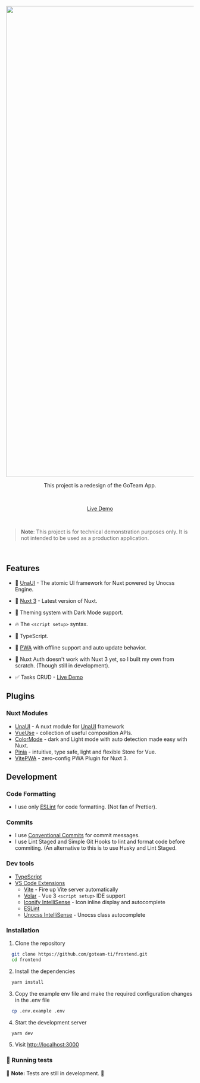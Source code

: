 <p align='center'>
<p align='center'>
  <img src='https://raw.githubusercontent.com/goteam-ti/frontend/main/public/og.png' alt='Redesign of GoTeam App' width='1260'/>
</p>

<p align='center'>
This project is a redesign of the GoTeam App.
</p>

<br>

<p align='center'>
<a href="https://jieui.com">Live Demo</a>
</p>

<br>


> **Note**: This project is for technical demonstration purposes only. It is not intended to be used as a production application.


<br>


## Features

- 💛 [UnaUI](https://github.com/una-ui/una-ui) - The atomic UI framework for Nuxt powered by Unocss Engine.

- 💚 [Nuxt 3](https://v3.nuxtjs.org/) - Latest version of Nuxt.

- 🎨 Theming system with Dark Mode support.

- 🔥 The `<script setup>` syntax.

- 🦾 TypeScript.

- 📲 [PWA](https://github.com/vite-pwa/nuxt) with offline support and auto update behavior.

- 🔐 Nuxt Auth doesn't work with Nuxt 3 yet, so I built my own from scratch. (Though still in development).

- ✅ Tasks CRUD - [Live Demo](https://jieui.com/tasks) 

## Plugins

### Nuxt Modules

- [UnaUI](https://github.com/una-ui/una-ui) - A nuxt module for [UnaUI](https://unaui.com/) framework
- [VueUse](https://github.com/vueuse/vueuse) - collection of useful composition APIs.
- [ColorMode](https://github.com/nuxt-modules/color-mode) - dark and Light mode with auto detection made easy with Nuxt.
- [Pinia](https://github.com/vuejs/pinia) - intuitive, type safe, light and flexible Store for Vue.
- [VitePWA](https://github.com/vite-pwa/nuxt) - zero-config PWA Plugin for Nuxt 3.

## Development

### Code Formatting

  - I use only [ESLint](https://eslint.org/) for code formatting. (Not fan of Prettier).

### Commits

  - I use [Conventional Commits](https://www.conventionalcommits.org/en/v1.0.0/) for commit messages.
  - I use Lint Staged and Simple Git Hooks to lint and format code before commiting. (An alternative to this is to use Husky and Lint Staged.

### Dev tools

- [TypeScript](https://www.typescriptlang.org/)
- [VS Code Extensions](./.vscode/extensions.json)
  - [Vite](https://marketplace.visualstudio.com/items?itemName=antfu.vite) - Fire up Vite server automatically
  - [Volar](https://marketplace.visualstudio.com/items?itemName=Vue.volar) - Vue 3 `<script setup>` IDE support
  - [Iconify IntelliSense](https://marketplace.visualstudio.com/items?itemName=antfu.iconify) - Icon inline display and autocomplete
  - [ESLint](https://marketplace.visualstudio.com/items?itemName=dbaeumer.vscode-eslint)
  - [Unocss IntelliSense](https://marketplace.visualstudio.com/items?itemName=antfu.unocss) - Unocss class autocomplete

### Installation

1. Clone the repository

```bash
  git clone https://github.com/goteam-ti/frontend.git
  cd frontend
```

2. Install the dependencies

```bash
  yarn install 
```

3. Copy the example env file and make the required configuration changes in the .env file

```bash
  cp .env.example .env
```

4. Start the development server

```bash
  yarn dev
```

5. Visit [http://localhost:3000](http://localhost:3000)

### 🧪 Running tests

🚧 **Note:** Tests are still in development. 🚧

